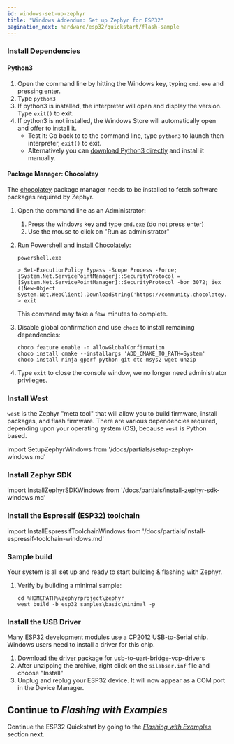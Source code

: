 ```yaml
---
id: windows-set-up-zephyr
title: "Windows Addendum: Set up Zephyr for ESP32"
pagination_next: hardware/esp32/quickstart/flash-sample
---
```


### Install Dependencies

#### Python3

1. Open the command line by hitting the Windows key, typing `cmd.exe` and pressing enter.
2. Type `python3`
3. If python3 is installed, the interpreter will open and display the version. Type `exit()` to exit.
4. If python3 is not installed, the Windows Store will automatically open and offer to install it.
    * Test it: Go back to to the command line, type `python3` to launch then interpreter, `exit()` to exit. 
    * Alternatively you can [download Python3 directly](https://www.python.org/downloads/windows/) and install it manually.

#### Package Manager: Chocolatey

The [chocolatey](https://chocolatey.org/) package manager needs to be installed to fetch software packages required by Zephyr.

1. Open the command line as an Administrator:
    1. Press the windows key and type `cmd.exe` (do not press enter)
    2. Use the mouse to click on "Run as administrator"
2. Run Powershell and [install Chocolately](https://chocolatey.org/install):

    ```console
    powershell.exe
    ```

    ```console
    > Set-ExecutionPolicy Bypass -Scope Process -Force; [System.Net.ServicePointManager]::SecurityProtocol = [System.Net.ServicePointManager]::SecurityProtocol -bor 3072; iex ((New-Object System.Net.WebClient).DownloadString('https://community.chocolatey.org/install.ps1'))
    > exit
    ```

    This command may take a few minutes to complete.

3. Disable global confirmation and use `choco` to install remaining dependencies:

    ```console
    choco feature enable -n allowGlobalConfirmation
    choco install cmake --installargs 'ADD_CMAKE_TO_PATH=System'
    choco install ninja gperf python git dtc-msys2 wget unzip
    ```

4. Type `exit` to close the console window, we no longer need administrator privileges.

### Install West

`west` is the Zephyr "meta tool" that will allow you to build firmware, install packages, and flash firmware. There are various dependencies required, depending upon your operating system (OS), because `west` is Python based.

import SetupZephyrWindows from '/docs/partials/setup-zephyr-windows.md'

<SetupZephyrWindows />

### Install Zephyr SDK

import InstallZephyrSDKWindows from '/docs/partials/install-zephyr-sdk-windows.md'

<InstallZephyrSDKWindows/>

### Install the Espressif (ESP32) toolchain

import InstallEspressifToolchainWindows from '/docs/partials/install-espressif-toolchain-windows.md'

<InstallEspressifToolchainWindows />

### Sample build

Your system is all set up and ready to start building & flashing with Zephyr.

1. Verify by building a minimal sample:

    ```shell
    cd %HOMEPATH%\zephyrproject\zephyr
    west build -b esp32 samples\basic\minimal -p
    ```

### Install the USB Driver

Many ESP32 development modules use a CP2012 USB-to-Serial chip. Windows users need to install a driver for this chip.

1. [Download the driver package](https://www.silabs.com/developers/) for usb-to-uart-bridge-vcp-drivers
2. After unzipping the archive, right click on the `silabser.inf` file and choose "Install"
3. Unplug and replug your ESP32 device. It will now appear as a COM port in the Device Manager.

## Continue to *Flashing with Examples*

Continue the ESP32 Quickstart by going to the [*Flashing with Examples*](./3-flash-sample.md) section next.
